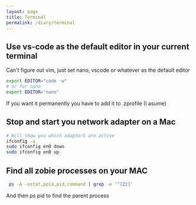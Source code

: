 ```yaml
---
layout: page
title: Terminal
permalink: /diary/terminal
---
```


## Use vs-code as the default editor in your current terminal
Can't figure out vim, just set nano, vscode or whatever as the default editor
```zsh
export EDITOR="code -w"
# or for nano
export EDITOR="nano"
```
If you want it permanently you have to add it to .zprofile (I asume)

## Stop and start you network adapter on a Mac
```zsh
# Will show you which adaptors are active
ifconfig -a
sudo ifconfig en0 down
sudo ifconfig en0 up
```

## Find all zobie processes on your MAC
```zsh
 ps -A -ostat,ppid,pid,command | grep -e '^[Zz]'
```
And then ps pid to find the parent process 